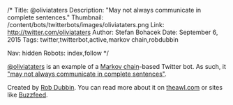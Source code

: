/*
Title: @oliviataters
Description: "May not always communicate in complete sentences."
Thumbnail: /content/bots/twitterbots/images/oliviataters.png
Link: http://twitter.com/oliviataters
Author: Stefan Bohacek
Date: September 6, 2015
Tags: twitter,twitterbot,active,markov chain,robdubbin

Nav: hidden
Robots: index,follow
*/

[@oliviataters](https://twitter.com/oliviataters) is an example of a [Markov chain](https://en.wikipedia.org/wiki/Markov_chain)-based Twitter bot. As such, it ["may not always communicate in complete sentences"](http://www.onthemedia.org/story/29-olivia-taters-robot-teenager/). 

Created by [Rob Dubbin](https://twitter.com/robdubbin). You can read more about it on [theawl.com](http://www.theawl.com/2015/05/the-mind-of-a-teen-bot) or sites like [Buzzfeed](http://www.buzzfeed.com/katienotopoulos/24-struggles-only-teenage-twitter-bots-will-understand#.ialwzo6w8).